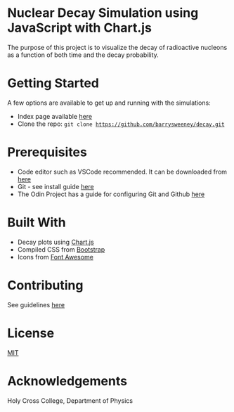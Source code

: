 # Nuclear Decay Simulation using JavaScript with Chart.js 
The purpose of this project is to visualize the decay of radioactive nucleons as a function of both time and the decay probability. 
# Getting Started
A few options are available to get up and running with the simulations:
* Index page available [here](https://barrysweeney.github.io/decay/) 
* Clone the repo: <code>git clone https://github.com/barrysweeney/decay.git</code>
# Prerequisites
* Code editor such as VSCode recommended. It can be downloaded from [here](https://code.visualstudio.com/)
* Git - see install guide [here](https://git-scm.com/book/en/v2/Getting-Started-Installing-Git)
* The Odin Project has a guide for configuring Git and Github [here](https://www.theodinproject.com/courses/web-development-101/lessons/setting-up-git)
# Built With
* Decay plots using [Chart.js](https://www.chartjs.org/)
* Compiled CSS from [Bootstrap](https://getbootstrap.com/)
* Icons from [Font Awesome](https://fontawesome.com/)
# Contributing
See guidelines [here](https://github.com/barrysweeney/decay/blob/master/contributing.md)
# License
[MIT](https://github.com/barrysweeney/decay/blob/master/LICENSE)
# Acknowledgements
Holy Cross College, Department of Physics
